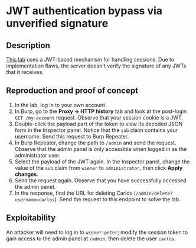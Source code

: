 # JWT authentication bypass via unverified signature

## Description

[This lab](https://portswigger.net/web-security/jwt/lab-jwt-authentication-bypass-via-unverified-signature) uses a JWT-based mechanism for handling sessions. Due to implementation flaws, the server doesn't verify the signature of any JWTs that it receives. 

## Reproduction and proof of concept

1. In the lab, log in to your own account.
2. In Burp, go to the **Proxy -> HTTP history** tab and look at the post-login `GET /my-account` request. Observe that your session cookie is a JWT.
3. Double-click the payload part of the token to view its decoded JSON form in the Inspector panel. Notice that the `sub` claim contains your username. Send this request to Burp Repeater.
4. In Burp Repeater, change the path to `/admin` and send the request. Observe that the admin panel is only accessible when logged in as the administrator user.
5. Select the payload of the JWT again. In the Inspector panel, change the value of the `sub` claim from `wiener` to `administrator`, then click **Apply changes**.
6. Send the request again. Observe that you have successfully accessed the admin panel.
7. In the response, find the URL for deleting Carlos (`/admin/delete?username=carlos`). Send the request to this endpoint to solve the lab.

## Exploitability

An attacker will need to log in to `wiener:peter`; modify the session token to gain access to the admin panel at `/admin`, then delete the user `carlos`. 
